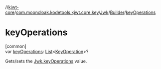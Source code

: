 //[kjwt-core](../../../../index.md)/[com.mooncloak.kodetools.kjwt.core.key](../../index.md)/[Jwk](../index.md)/[Builder](index.md)/[keyOperations](key-operations.md)

# keyOperations

[common]\
var [keyOperations](key-operations.md): [List](https://kotlinlang.org/api/latest/jvm/stdlib/kotlin.collections/-list/index.html)&lt;[KeyOperation](../../-key-operation/index.md)&gt;?

Gets/sets the [Jwk.keyOperations](../key-operations.md) value.
